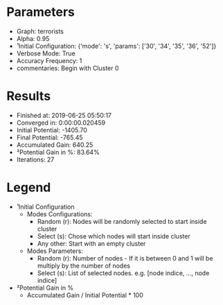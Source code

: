 # Parameters
- Graph:                  terrorists
- Alpha:                  0.95
- ¹Initial Configuration: {'mode': 's', 'params': ['30', '34', '35', '36', '52']}
- Verbose Mode:           True
- Accuracy Frequency:     1
- commentaries:           Begin with Cluster 0

# Results
- Finished at:            2019-06-25 05:50:17
- Converged in:           0:00:00.020459
- Initial Potential:      -1405.70
- Final Potential:        -765.45
- Accumulated Gain:       640.25
- ²Potential Gain in %:   83.64%
- Iterations:             27

# Legend
- ¹Initial Configuration
  - Modes Configurations:
    - Random (r): Nodes will be randomly selected to start inside cluster
    - Select (s): Chose which nodes will start inside cluster
    - Any other:  Start with an empty cluster
  - Modes Parameters:
    - Random (r): Number of nodes - If it is between 0 and 1 will be multiply by the number of nodes
    - Select (s): List of selected nodes. e.g. [node indice, ..., node indice]
- ²Potential Gain in %
  - Accumulated Gain / Initial Potential * 100
